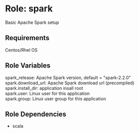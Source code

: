 Role: spark
=========

Basic Apache Spark setup

Requirements
------------

Centos/Rhel OS

Role Variables
--------------

spark_release: Apache Spark version, default = "spark-2.2.0"  
spark.download_url: Apache Spark download url (precompiled)  
spark.install_dir: application insall root  
spark.user: Linux user for this application  
spark.group: Linux user group for this application 


Role Dependencies
------------------
- scala